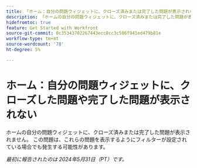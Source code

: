 ```yaml
---
title: 「ホーム：自分の問題ウィジェットに、クローズ済みまたは完了した問題が表示されない」
description: 「ホームの自分の問題ウィジェットに、クローズ済みまたは完了した問題が表示されません。 この問題は、これらの問題を表示するようにフィルターが設定されている場合でも発生する可能性があります。」
hidefromtoc: true
feature: Get Started with Workfront
source-git-commit: 0c35343702267443ecc8cc3c506f941ed479b81e
workflow-type: tm+mt
source-wordcount: '78'
ht-degree: 5%

---
```



# ホーム：自分の問題ウィジェットに、クローズした問題や完了した問題が表示されない

ホームの自分の問題ウィジェットに、クローズ済みまたは完了した問題が表示されません。 この問題は、これらの問題を表示するようにフィルターが設定されている場合でも発生する可能性があります。

_最初に報告されたのは 2024年5月31日（PT）です。_
